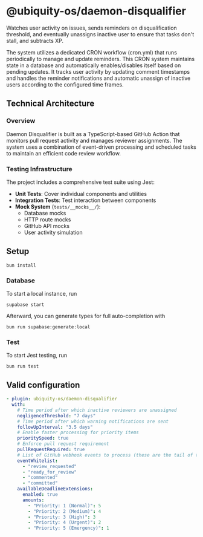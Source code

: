 # @ubiquity-os/daemon-disqualifier

Watches user activity on issues, sends reminders on disqualification threshold, and eventually unassigns inactive user to ensure that
tasks don't stall, and subtracts XP.

The system utilizes a dedicated CRON workflow (cron.yml) that runs periodically to manage and update reminders. This CRON system maintains state in a database and automatically enables/disables itself based on pending updates. It tracks user activity by updating comment timestamps and handles the reminder notifications and automatic unassign of inactive users according to the configured time frames.

## Technical Architecture

### Overview

Daemon Disqualifier is built as a TypeScript-based GitHub Action that monitors pull request activity and manages reviewer assignments. The system uses a combination of event-driven processing and scheduled tasks to maintain an efficient code review workflow.

### Testing Infrastructure

The project includes a comprehensive test suite using Jest:

- **Unit Tests**: Cover individual components and utilities
- **Integration Tests**: Test interaction between components
- **Mock System** (`tests/__mocks__/`):
  - Database mocks
  - HTTP route mocks
  - GitHub API mocks
  - User activity simulation

## Setup

```shell
bun install
```

### Database

To start a local instance, run

```shell
supabase start
```

Afterward, you can generate types for full auto-completion with

```shell
bun run supabase:generate:local
```

### Test

To start Jest testing, run

```shell
bun run test
```

## Valid configuration

```yaml
- plugin: ubiquity-os/daemon-disqualifier
  with:
    # Time period after which inactive reviewers are unassigned
    negligenceThreshold: "7 days"
    # Time period after which warning notifications are sent
    followUpInterval: "3.5 days"
    # Enable faster processing for priority items
    prioritySpeed: true
    # Enforce pull request requirement
    pullRequestRequired: true
    # List of GitHub webhook events to process (these are the tail of the webhook event i.e. pull_request.review_requested)
    eventWhitelist:
      - "review_requested"
      - "ready_for_review"
      - "commented"
      - "committed"
    availableDeadlineExtensions:
      enabled: true
      amounts:
        - "Priority: 1 (Normal)": 5
        - "Priority: 2 (Medium)": 4
        - "Priority: 3 (High)": 3
        - "Priority: 4 (Urgent)": 2
        - "Priority: 5 (Emergency)": 1
```
